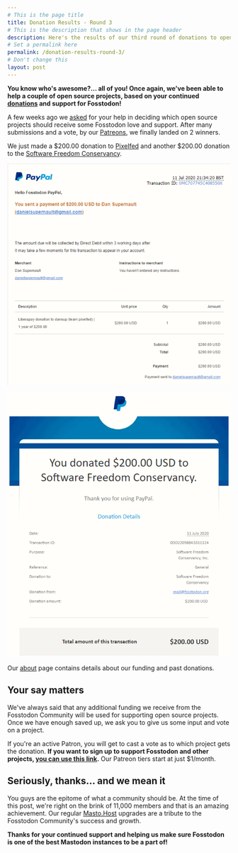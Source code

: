 ```yaml
---
# This is the page title
title: Donation Results - Round 3
# This is the description that shows in the page header
description: Here's the results of our third round of donations to open source projects.
# Set a permalink here
permalink: /donation-results-round-3/
# Don't change this
layout: post
---
```


**You know who's awesome?... all of you! Once again, we've been able to help a couple of open source projects, based on your continued [donations](/support) and support for Fosstodon!**<!--more-->

A few weeks ago we [asked](https://hub.fosstodon.org/another-round-of-donations) for your help in deciding which open source projects should receive some Fosstodon love and support. After many submissions and a vote, by our [Patreons](https://www.patreon.com/fosstodon), we finally landed on 2 winners.

We just made a $200.00 donation to [Pixelfed](https://pixelfed.org/) and another $200.00 donation to the [Software Freedom Conservancy](https://sfconservancy.org/).

![Pixelfed donation](/assets/images/pixelfed-donation.png)

![SFC donation](/assets/images/sfc-donation.png)

Our [about](https://hub.fosstodon.org/about) page contains details about our funding and past donations.

## Your say matters

We've always said that any additional funding we receive from the Fosstodon Community will be used for supporting open source projects. Once we have enough saved up, we ask you to give us some input and vote on a project.

If you're an active Patron, you will get to cast a vote as to which project gets the donation. **If you want to sign up to support Fosstodon and other projects, [you can use this link](https://www.patreon.com/fosstodon).** Our Patreon tiers start at just $1/month.

## Seriously, thanks... and we mean it

You guys are the epitome of what a community should be. At the time of this post, we're right on the brink of 11,000 members and that is an amazing achievement. Our regular [Masto.Host](https://masto.host/) upgrades are a tribute to the Fosstodon Community's success and growth.

**Thanks for your continued support and helping us make sure Fosstodon is one of the best Mastodon instances to be a part of!**
